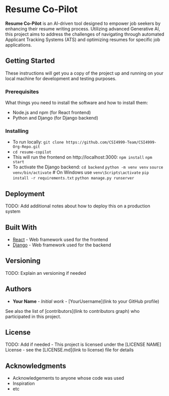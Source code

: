 # Resume Co-Pilot

**Resume Co-Pilot** is an AI-driven tool designed to empower job seekers by enhancing their resume writing process. Utilizing advanced Generative AI, this project aims to address the challenges of navigating through automated Applicant Tracking Systems (ATS) and optimizing resumes for specific job applications.

## Getting Started

These instructions will get you a copy of the project up and running on your local machine for development and testing purposes.

### Prerequisites

What things you need to install the software and how to install them:
*   Node.js and npm (for React frontend)
*   Python and Django (for Django backend)

### Installing

* To run locally: ```git clone https://github.com/CSI4999-Team/CSI4999-Org-Repo.git```
* ```cd resume-copilot```
* This will run the frontend on http://localhost:3000:
 ```npm install``` 
 ```npm start```
* To activate the Django backend:
 ```cd backend```
 ```python -m venv venv```
 ```source venv/bin/activate``` # On Windows use `venv\Scripts\activate`
 ```pip install -r requirements.txt```
 ```python manage.py runserver```

## Deployment

TODO: Add additional notes about how to deploy this on a production system

## Built With

* [React](https://reactjs.org/) - Web framework used for the frontend
* [Django](https://www.djangoproject.com/) - Web framework used for the backend

## Versioning

TODO: Explain an versioning if needed

## Authors

* **Your Name** - *Initial work* - [YourUsername](link to your GitHub profile)

See also the list of [contributors](link to contributors graph) who participated in this project.

## License

TODO: Add if needed - This project is licensed under the [LICENSE NAME] License - see the [LICENSE.md](link to license) file for details

## Acknowledgments

* Acknowledgements to anyone whose code was used
* Inspiration
* etc
